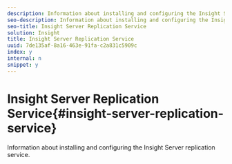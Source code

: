 ```yaml
---
description: Information about installing and configuring the Insight Server replication service.
seo-description: Information about installing and configuring the Insight Server replication service.
seo-title: Insight Server Replication Service
solution: Insight
title: Insight Server Replication Service
uuid: 7de135af-8a16-463e-91fa-c2a831c5909c
index: y
internal: n
snippet: y
---
```


# Insight Server Replication Service{#insight-server-replication-service}

Information about installing and configuring the Insight Server replication service.

